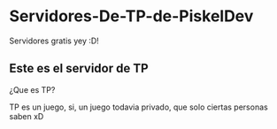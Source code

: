 # Servidores-De-TP-de-PiskelDev
Servidores gratis yey :D!


## Este es el servidor de TP
¿Que es TP?

TP es un juego, si, un juego todavia privado, que solo ciertas personas saben xD
